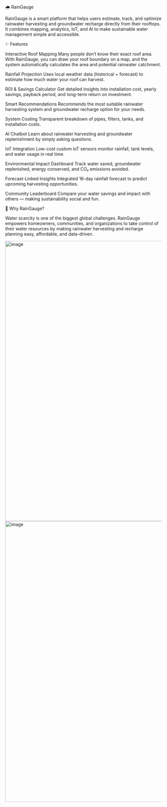 🌧️ RainGauge

RainGauge is a smart platform that helps users estimate, track, and optimize rainwater harvesting and groundwater recharge directly from their rooftops. It combines mapping, analytics, IoT, and AI to make sustainable water management simple and accessible.

✨ Features

Interactive Roof Mapping
Many people don’t know their exact roof area. With RainGauge, you can draw your roof boundary on a map, and the system automatically calculates the area and potential rainwater catchment.

Rainfall Projection
Uses local weather data (historical + forecast) to estimate how much water your roof can harvest.

ROI & Savings Calculator
Get detailed insights into installation cost, yearly savings, payback period, and long-term return on investment.

Smart Recommendations
Recommends the most suitable rainwater harvesting system and groundwater recharge option for your needs.

System Costing
Transparent breakdown of pipes, filters, tanks, and installation costs.

AI Chatbot
Learn about rainwater harvesting and groundwater replenishment by simply asking questions.

IoT Integration
Low-cost custom IoT sensors monitor rainfall, tank levels, and water usage in real time.

Environmental Impact Dashboard
Track water saved, groundwater replenished, energy conserved, and CO₂ emissions avoided.

Forecast-Linked Insights
Integrated 16-day rainfall forecast to predict upcoming harvesting opportunities.

Community Leaderboard
Compare your water savings and impact with others — making sustainability social and fun.
 

🌱 Why RainGauge?

Water scarcity is one of the biggest global challenges. RainGauge empowers homeowners, communities, and organizations to take control of their water resources by making rainwater harvesting and recharge planning easy, affordable, and data-driven.

<img width="1915" height="901" alt="image" src="https://github.com/user-attachments/assets/0ae7a176-e4a9-4d64-8dd5-64252e4e56ce" />


<img width="1901" height="903" alt="image" src="https://github.com/user-attachments/assets/dd628dcd-9e98-4ba5-be0d-89259ad1b2d2" />
